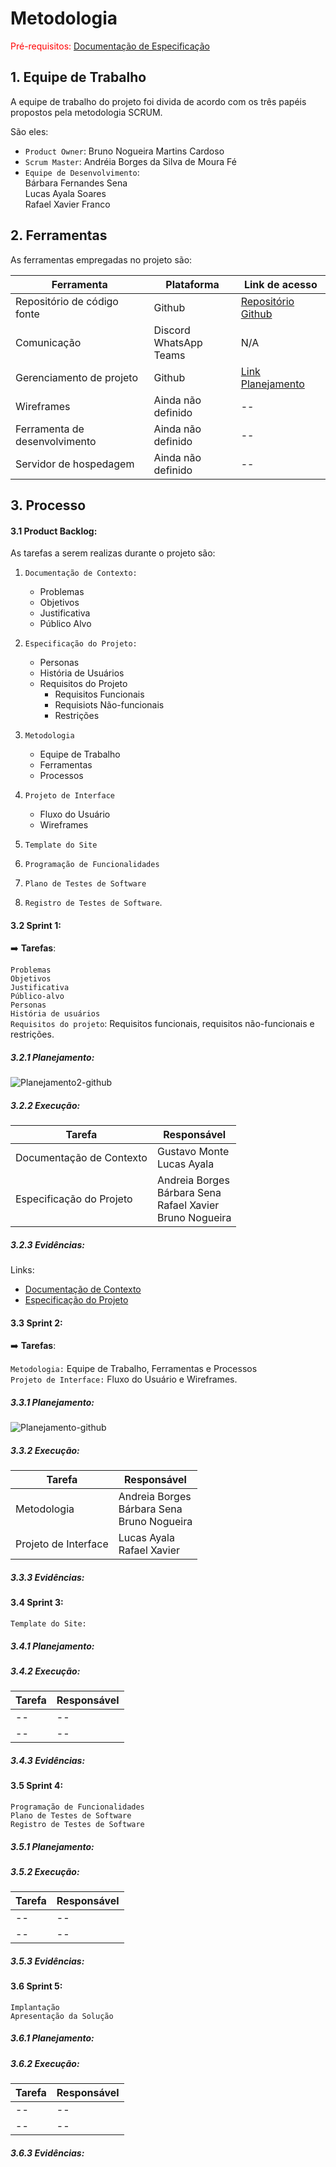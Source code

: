 
# Metodologia

<span style="color:red">Pré-requisitos: <a href="2-Especificação do Projeto.md"> Documentação de Especificação</a></span>


## 1. Equipe de Trabalho

A equipe de trabalho do projeto foi divida de acordo com os três papéis propostos pela metodologia SCRUM.

São eles:

- `Product Owner`: Bruno Nogueira Martins Cardoso
- `Scrum Master`: Andréia Borges da Silva de Moura Fé
- `Equipe de Desenvolvimento`: <br> Bárbara Fernandes Sena <br>  Lucas Ayala Soares <br>  Rafael Xavier Franco

## 2. Ferramentas

As ferramentas empregadas no projeto são:

| Ferramenta | Plataforma | Link de acesso |
| ------------- | ------------- | ------------- |
| Repositório de código fonte  | Github  | [Repositório Github](https://github.com/ICEI-PUC-Minas-PMV-ADS/pmv-ads-2023-1-e1-proj-web-t16-Time5-AdocaoPets) |
| Comunicação  | Discord <br> WhatsApp <br> Teams  |  N/A  |
| Gerenciamento de projeto  | Github | [Link Planejamento](https://github.com/orgs/ICEI-PUC-Minas-PMV-ADS/projects/376) |
| Wireframes  | Ainda não definido | --  |
| Ferramenta de desenvolvimento  | Ainda não definido | -- |
| Servidor de hospedagem  | Ainda não definido |  --  |
 
## 3. Processo

#### 3.1 Product Backlog:

As tarefas a serem realizas durante o projeto são:

1. `Documentação de Contexto:`
   - Problemas
   - Objetivos
   - Justificativa
   - Público Alvo

2. `Especificação do Projeto:`
   - Personas
   - História de Usuários
   - Requisitos do Projeto
     - Requisitos Funcionais
     - Requisiots Não-funcionais
     - Restrições
3. `Metodologia`
    - Equipe de Trabalho
    - Ferramentas
    - Processos
4. `Projeto de Interface`
    - Fluxo do Usuário
    - Wireframes
5. `Template do Site`
6. `Programação de Funcionalidades`
7. `Plano de Testes de Software`
8. `Registro de Testes de Software`.

#### 3.2 Sprint 1:

➡️ **Tarefas**: 

`Problemas` <br>
`Objetivos` <br>
`Justificativa` <br>
`Público-alvo` <br>
`Personas` <br>
`História de usuários` <br>
`Requisitos do projeto`: Requisitos funcionais, requisitos não-funcionais e restrições.

##### 3.2.1 Planejamento:

![Planejamento2-github](https://user-images.githubusercontent.com/104398945/232906098-adc9da58-58e7-432c-8eec-dfa2684068d1.png)

##### 3.2.2 Execução:

| Tarefa | Responsável | 
| ------------- | ------------- | 
| Documentação de Contexto  | Gustavo Monte <br> Lucas Ayala |
| Especificação do Projeto | Andreia Borges <br> Bárbara Sena <br> Rafael Xavier <br> Bruno Nogueira|

##### 3.2.3 Evidências:

Links: <br> 
- [Documentação de Contexto](https://github.com/ICEI-PUC-Minas-PMV-ADS/pmv-ads-2023-1-e1-proj-web-t16-Time5-AdocaoPets/blob/main/docs/01-Documenta%C3%A7%C3%A3o%20de%20Contexto.md) <br> 
- [Especificação do Projeto](https://github.com/ICEI-PUC-Minas-PMV-ADS/pmv-ads-2023-1-e1-proj-web-t16-Time5-AdocaoPets/blob/main/docs/02-Especifica%C3%A7%C3%A3o%20do%20Projeto.md)


#### 3.3 Sprint 2:

➡️ **Tarefas**: 

`Metodologia:` Equipe de Trabalho, Ferramentas e Processos <br>
`Projeto de Interface:` Fluxo do Usuário e Wireframes.

##### 3.3.1 Planejamento:

![Planejamento-github](https://user-images.githubusercontent.com/104398945/232904580-5a70b875-d59e-4709-98d2-25ed06df7794.png)

##### 3.3.2 Execução:

| Tarefa | Responsável | 
| ------------- | ------------- | 
| Metodologia  | Andreia Borges <br> Bárbara Sena <br> Bruno Nogueira |
| Projeto de Interface | Lucas Ayala <br> Rafael Xavier |

##### 3.3.3 Evidências:


 
#### 3.4 Sprint 3:

`Template do Site:`

##### 3.4.1 Planejamento:

##### 3.4.2 Execução:

| Tarefa | Responsável | 
| ------------- | ------------- | 
| --  | -- |
| -- | -- |

##### 3.4.3 Evidências:



#### 3.5 Sprint 4:

`Programação de Funcionalidades` <br> 
`Plano de Testes de Software` <br>
`Registro de Testes de Software`

##### 3.5.1 Planejamento:

##### 3.5.2 Execução:

| Tarefa | Responsável | 
| ------------- | ------------- | 
| --  | -- |
| -- | -- |

##### 3.5.3 Evidências:


#### 3.6 Sprint 5:

`Implantação` <br> `Apresentação da Solução`

##### 3.6.1 Planejamento:

##### 3.6.2 Execução:

| Tarefa | Responsável | 
| ------------- | ------------- | 
| --  | -- |
| -- | -- |

##### 3.6.3 Evidências:





